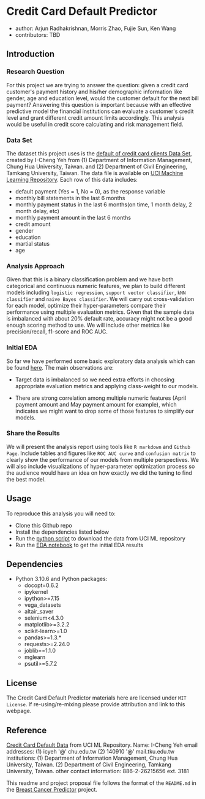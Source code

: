 # Credit Card Default Predictor

  - author: Arjun Radhakrishnan, Morris Zhao, Fujie Sun, Ken Wang
  - contributors: TBD

## Introduction

### Research Question

For this project we are trying to answer the question: given a credit card customer's payment history and his/her demographic information like gender, age and education level, would the customer default for the next bill payment? Answering this question is important because with an effective predictive model the financial institutions can evaluate a customer's credit level and grant different credit amount limits accordingly. This analysis would be useful in credit score calculating and risk management field.

### Data Set

The dataset this project uses is the [default of credit card clients Data Set](https://archive.ics.uci.edu/ml/datasets/default+of+credit+card+clients), created by I-Cheng Yeh from  (1) Department of Information Management, Chung Hua University, Taiwan. and (2) Department of Civil Engineering, Tamkang University, Taiwan. The data file is available on [UCI Machine Learning Repository](https://archive.ics.uci.edu/ml/datasets/default+of+credit+card+clients). Each row of this data includes:

- default payment (Yes = 1, No = 0), as the response variable
- monthly bill statements in the last 6 months
- monthly payment status in the last 6 months(on time, 1 month delay, 2 month delay, etc)
- monthly payment amount in the last 6 months
- credit amount
- gender
- education
- martial status
- age

### Analysis Approach

Given that this is a binary classification problem and we have both categorical and continuous numeric features, we plan to build different models including `logistic regression`, `support vector classifier`, `kNN classifier` and `naive Bayes classifier`. We will carry out cross-validation for each model, optimize their hyper-parameters compare their performance using multiple evaluation metrics. Given that the sample data is imbalanced with about 20% default rate, accuracy might not be a good enough scoring method to use. We will include other metrics like precision/recall, f1-score and ROC AUC.

### Initial EDA

So far we have performed some basic exploratory data analysis which can be found [here](https://github.com/UBC-MDS/credit_default_prediction_group_20/blob/main/src/EDA%20of%20data.ipynb). The main observations are:

- Target data is imbalanced so we need extra efforts in choosing appropriate evaluation metrics and applying class-weight to our models.

- There are strong correlation among multiple numeric features (April payment amount and May payment amount for example), which indicates we might want to drop some of those features to simplify our models.


### Share the Results

We will present the analysis report using tools like `R markdown` and `Github Page`. Include tables and figures like `ROC AUC curve` and `confusion matrix` to clearly show the performance of our models from multiple perspectives. We will also include visualizations of hyper-parameter optimization process so the audience would have an idea on how exactly we did the tuning to find the best model.

## Usage

To reproduce this analysis you will need to:

- Clone this Github repo
- Install the dependencies listed below
- Run the [python script](https://github.com/UBC-MDS/credit_default_prediction_group_20/blob/main/src/download_data_from_url.py) to download the data from UCI ML repository
- Run the [EDA notebook](https://github.com/UBC-MDS/credit_default_prediction_group_20/blob/main/src/EDA%20of%20data.ipynb) to get the initial EDA results

## Dependencies

  - Python 3.10.6 and Python packages:
      - docopt=0.6.2
      - ipykernel
      - ipython>=7.15
      - vega_datasets
      - altair_saver
      - selenium<4.3.0
      - matplotlib>=3.2.2
      - scikit-learn>=1.0
      - pandas>=1.3.*
      - requests>=2.24.0
      - joblib==1.1.0
      - mglearn
      - psutil>=5.7.2

## License

The Credit Card Default Predictor materials here are licensed under `MIT License`. If re-using/re-mixing please provide attribution and link to this webpage.


## Reference

[Credit Card Default Data](https://archive.ics.uci.edu/ml/datasets/default+of+credit+card+clients) from UCI ML Repository.
Name: I-Cheng Yeh
email addresses: (1) icyeh '@' chu.edu.tw (2) 140910 '@' mail.tku.edu.tw
institutions: (1) Department of Information Management, Chung Hua University, Taiwan. (2) Department of Civil Engineering, Tamkang University, Taiwan.
other contact information: 886-2-26215656 ext. 3181


This readme and project proposal file follows the format of the `README.md` in the [Breast Cancer Predictor](https://github.com/ttimbers/breast_cancer_predictor) project.

